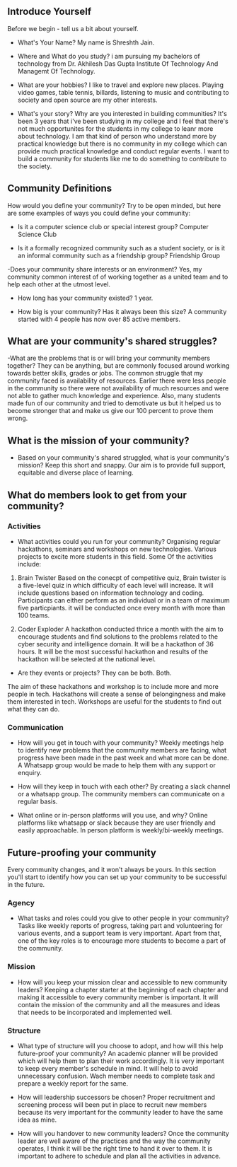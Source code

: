 ## Introduce Yourself

Before we begin - tell us a bit about yourself.

- What's Your Name?
My name is Shreshth Jain.

- Where and What do you study?
i am pursuing my bachelors of technology from Dr. Akhilesh Das Gupta Institute Of Technology And Managemt Of Technology.

- What are your hobbies?
I like to travel and explore new places. Playing video games, table tennis, billards, listening to music and contributing to society and open source are my other interests.

- What's your story? Why are you interested in building communities?
It's been 3 years that i've been studying in my college and I feel that there's not much opportunites for the students in my college to leanr more about technology. I am that kind
of person who understand more by practical knowledge but there is no community in my college which can provide much practical knowledge and conduct regular events. I want to 
build a community for students like me to do something to contribute to the society.

## Community Definitions

How would you define your community? Try to be open minded, but here are some examples of ways you could define your community:

- Is it a computer science club or special interest group?
Computer Science Club

- Is it a formally recognized community such as a student society, or is it an informal community such as a friendship group?
Friendship Group

-Does your community share interests or an environment?
Yes, my community common interest of of working together as a united team and to help each other at the utmost level.

- How long has your community existed?
1 year.

- How big is your community? Has it always been this size?
A community started with 4 people has now over 85 active members.

## What are your community's shared struggles?

-What are the problems that is or will bring your community members together? They can be anything, but are commonly focused around working towards better skills, grades or jobs.
The common struggle that my community faced is availability of resources. Earlier there were less people in the community so there were not availability of much resources and were not able to gather much knowledge and experience. Also, many students made fun of our community and tried to demotivate us but it helped us to become stronger that and make us give our 100 percent to prove them wrong.

## What is the mission of your community?

- Based on your community's shared struggled, what is your community's mission? Keep this short and snappy.
Our aim is to provide full support, equitable and diverse place of learning.

## What do members look to get from your community?

### Activities

 - What activities could you run for your community?
Organising regular hackathons, seminars and workshops on new technologies. Various projects to excite more students in this field. Some Of the activities include:

1. Brain Twister
Based on the conecpt of competitive quiz, Brain twister is a five-level quiz in which difficulty of each level will increase. It will include questions based on information technology and coding. Participants can either perform as an individual or in a team of maximum five particpiants.
it will be conducted once every month with more than 100 teams.

2. Coder Exploder
A hackathon conducted thrice a month with the aim to encourage students and find solutions to the problems related to the cyber security and intelligence domain. It will be a hackathon of 36 hours. It will be the most successful hackathon and results of the hackathon will be selected at the national level.

- Are they events or projects? They can be both.
Both.

The aim of these hackathons and workshop is to include more and more people in tech. Hackathons will create a sense of belongingness and make them interested in tech. Workshops are useful for the students to find out what they can do.

### Communication

- How will you get in touch with your community? 
Weekly meetings help to identify new problems that the community members are facing, what progress have been made in the past week and what more can be done. A Whatsapp group would be made to help them with any support or enquiry.

- How will they keep in touch with each other?
By creating a slack channel or a whatsapp group. The community members can communicate on a regular basis. 

- What online or in-person platforms will you use, and why?
Online platforms like whatsapp or slack because they are user friendly and easily approachable. In person platform is weekly/bi-weekly meetings.  

## Future-proofing your community

Every community changes, and it won't always be yours. In this section you'll start to identify how you can set up your community to be successful in the future. 

### Agency

- What tasks and roles could you give to other people in your community? 
Tasks like weekly reports of progress, taking part and volunteering for various events, and a support team is very important. Apart from that, one of the key roles is to encourage more students to become a part of the community.

### Mission

- How will you keep your mission clear and accessible to new community leaders?
Keeping a chapter starter at the beginning of each chapter and making it accessible to every community member is important. It will contain the mission of the community and all the measures and ideas that needs to be incorporated and implemented well. 

### Structure

- What type of structure will you choose to adopt, and how will this help future-proof your community? 
An academic planner will be provided which will help them to plan their work accordingly. It is very important to keep every member's schedule in mind. It will help to avoid unnecessary confusion. Wach member needs to complete task and prepare a weekly report for the same.

- How will leadership successors be chosen? 
Proper recruitment and screening process will been put in place to recruit new members because its very important for the community leader to have the same idea as mine.

- How will you handover to new community leaders? 
Once the community leader are well aware of the practices and the way the community operates, I think it will be the right time to hand it over to them. It is important to adhere to schedule and plan all the activities in advance. 

